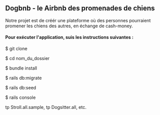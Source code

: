 ## Dogbnb - le Airbnb des promenades de chiens

Notre projet est de créér une plateforme où des personnes pourraient promener les chiens des autres, en échange de cash-money.

#### Pour exécuter l'application, suis les instructions suivantes :

$ git clone

$ cd nom_du_dossier

$ bundle install

$ rails db:migrate

$ rails db:seed

$ rails console

tp Stroll.all.sample, tp Dogsitter.all, etc.
